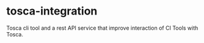 # tosca-integration
Tosca cli tool and a rest API service that improve interaction of CI Tools with Tosca.
